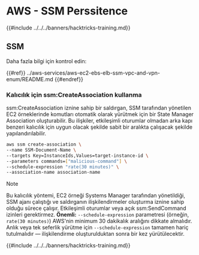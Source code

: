 # AWS - SSM Perssitence

{{#include ../../../banners/hacktricks-training.md}}

## SSM

Daha fazla bilgi için kontrol edin:

{{#ref}}
../aws-services/aws-ec2-ebs-elb-ssm-vpc-and-vpn-enum/README.md
{{#endref}}

### Kalıcılık için ssm:CreateAssociation kullanma

ssm:CreateAssociation iznine sahip bir saldırgan, SSM tarafından yönetilen EC2 örneklerinde komutları otomatik olarak yürütmek için bir State Manager Association oluşturabilir. Bu ilişkiler, etkileşimli oturumlar olmadan arka kapı benzeri kalıcılık için uygun olacak şekilde sabit bir aralıkta çalışacak şekilde yapılandırılabilir.
```bash
aws ssm create-association \
--name SSM-Document-Name \
--targets Key=InstanceIds,Values=target-instance-id \
--parameters commands=["malicious-command"] \
--schedule-expression "rate(30 minutes)" \
--association-name association-name
```
> [!NOTE]
> Bu kalıcılık yöntemi, EC2 örneği Systems Manager tarafından yönetildiği, SSM ajanı çalıştığı ve saldırganın ilişkilendirmeler oluşturma iznine sahip olduğu sürece çalışır. Etkileşimli oturumlar veya açık ssm:SendCommand izinleri gerektirmez. **Önemli:** `--schedule-expression` parametresi (örneğin, `rate(30 minutes)`) AWS'nin minimum 30 dakikalık aralığını dikkate almalıdır. Anlık veya tek seferlik yürütme için `--schedule-expression` tamamen hariç tutulmalıdır — ilişkilendirme oluşturulduktan sonra bir kez yürütülecektir.

{{#include ../../../banners/hacktricks-training.md}}
